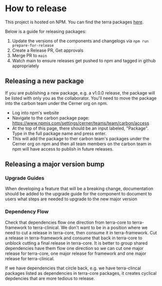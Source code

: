 # How to release

This project is hosted on NPM.  You can find the terra packages [here][project-url].

Below is a guide for releasing packages:
1. Update the versions of the components and changelogs via `npm run prepare-for-release`
2. Create a Release PR, Get approvals
3. Merge PR to `main`
4. Watch main to ensure releases get pushed to npm and tagged in github appropriately

## Releasing a new package
If you are publishing a new package, e.g. a v1.0.0 release, the package will be listed with only you as the collaborator.
You'll need to move the package into the carbon team under the Cerner org on npm.
- Log into npm's website
- Navigate to the carbon package page: https://www.npmjs.com/settings/cerner/teams/team/carbon/access
- At the top of this page, there should be an input labeled, "Package". Type in the full package name and press enter.
- This will add the package to ther carbon team's packages under the Cerner org on npm and then all team members on the carbon team in npm will have access to publish in future releases.

## Releasing a major version bump

### Upgrade Guides
When developing a feature that will be a breaking change, documentation should be added to the upgrade guide for the component to document to users what steps are needed to upgrade to the new major version

### Dependency Flow
Check that dependencies flow one direction from terra-core to terra-framework to terra-clinical.
We don't want to be in a position where we need to cut a release in terra-core, then consume it in terra-framework. Cut a release in terra-framework and consume that back in terra-core to unblock cutting a final release in terra-core. It is better to group shared dependencies have them flow one direction so we can cut one major release for terra-core, one major release for framework and one major release for terra-clinical.

If we have dependencies that circle back, e.g. we have terra-clincal packages listed as dependencies in terra-core packages, it creates cyclical depdencies that are more tedious to release.

[project-url]: https://www.npmjs.com/org/cerner
